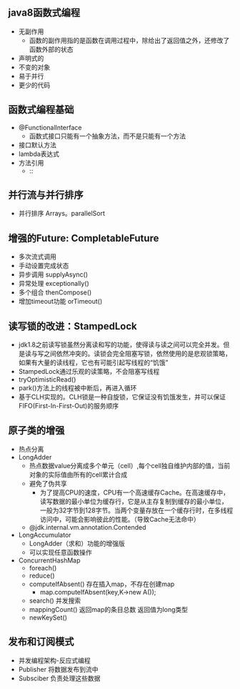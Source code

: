 ## java8函数式编程
* 无副作用 
  * 函数的副作用指的是函数在调用过程中，除给出了返回值之外，还修改了函数外部的状态
* 声明式的
* 不变的对象
* 易于并行
* 更少的代码
## 函数式编程基础
* @FunctionalInterface
  * 函数式接口只能有一个抽象方法，而不是只能有一个方法
* 接口默认方法
* lambda表达式
* 方法引用
  * ::
  
## 并行流与并行排序
* 并行排序 Arrays。parallelSort

## 增强的Future: CompletableFuture
* 多次流式调用
* 手动设置完成状态
* 异步调用 supplyAsync()
* 异常处理 exceptionally()
* 多个组合 thenCompose()
* 增加timeout功能 orTimeout()

## 读写锁的改进：StampedLock
* jdk1.8之前读写锁虽然分离读和写的功能，使得读与读之间可以完全并发。但是读与写之间依然冲突的。读锁会完全阻塞写锁，依然使用的是悲观锁策略，如果有大量的读线程，它也有可能引起写线程的“饥饿”
* StampedLock通过乐观的读策略，不会阻塞写线程
* tryOptimisticRead()
* park()方法上的线程被中断后，再进入循环
* 基于CLH实现的。CLH锁是一种自旋锁，它保证没有饥饿发生，并可以保证FIFO(First-In-First-Out)的服务顺序

## 原子类的增强
* 热点分离
* LongAdder 
  * 热点数据value分离成多个单元（cell）,每个cell独自维护内部的值，当前对象的实际值由所有的cell累计合成
  * 避免了伪共享
    * 为了提高CPU的速度，CPU有一个高速缓存Cache。在高速缓存中，读写数据的最小单位为缓存行，它是从主存复制到缓存的最小单位，一般为32字节到128字节。当两个变量存放在一个缓存行时，在多线程访问中，可能会影响彼此的性能。（导致Cache无法命中）
  * @jdk.internal.vm.annotation.Contended
* LongAccumulator
  * LongAdder（求和）功能的增强版
  * 可以实现任意函数操作
* ConcurrentHashMap
  * foreach()
  * reduce()
  * computeIfAbsent() 存在插入map，不存在创建map
     * map.computeIfAbsent(key,K->new A());
  * search() 并发搜索
  * mappingCount() 返回map的条目总数 返回值为long类型
  * newKeySet()
  
## 发布和订阅模式
* 并发编程架构-反应式编程
* Publisher 将数据发布到流中
* Subsciber 负责处理这些数据
